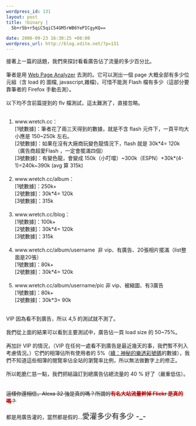 ```yaml
--- 
wordpress_id: 131
layout: post
title: !binary |
  5b+r5b+r5qiC5qiC54GM5rWB6YePICgyKQ==

date: 2006-09-23 16:30:25 +08:00
wordpress_url: http://blog.xdite.net/?p=131
---
```

接著上一篇的話題，我們來探討看看廣告佔了流量的多少百分比。<br /><br />筆者是用 <a href="http://www.websiteoptimization.com/services/analyze/index.html">Web Page Analyzer</a> 去測的。它可以測出一個 page 大概全部有多少位元組（含 load 的 圖檔, javascript,雜檔)，可惜不能測 Flash 檔有多少（這部分要靠筆者的 Firefox 手動去測）。<br /><br />以下均不含前篇提到的 flv 檔測試，這太難測了，直接忽略。<br /><br />
<ol>
    <li>www.wretch.cc：<br />[1號數據]：筆者花了兩三天得到的數據，就是不含 flash 元件下，一頁平均大小應是 150~250k 左右。<br />[2號數據]：如果在沒有大廠商玩變色龍情況下，flash 就是 30k*4= 120k （廣告商超愛Flash ，一定會擺滿四個）<br />[3號數據]：有變色龍，會變成 150k（小叮噹）~300k（ESPN）+30k*(4-1)=240k~390k  (avg 算 315k)<br /><br /></li>
    <li>www.wretch.cc/album：<br />[1號數據]：250k+<br />[2號數據]：30k*4= 120k<br />[3號數據]：315k<br /><br /></li>
    <li>www.wretch.cc/blog：<br />[1號數據]：100k+<br />[2號數據]：30k*4= 120k<br />[3號數據]：315k<br /><br /></li>
    <li>www.wretch.cc/album/username&nbsp; 非 vip、有廣告、20張相片擺滿（list整面是20張）<br />[1號數據]：80k+<br />[2號數據]：30k*4= 120k<br /><br /></li>
    <li>www.wretch.cc/album/username/pic 非 vip、被縮圖、有3廣告<br />[1號數據]：80k+<br />[2號數據]：30k*3= 90k</li>
</ol>
<br />VIP 因為看不到廣告，所以 4,5 的測試就不測了。<br /><br />我們從上面的結果可以看到主要測試中，廣告佔一頁 load size 的 50~75%。<br /><br />再加計 VIP 的情況，（VIP 在任何一處看不到廣告是最近幾天的事，我們暫不列入考慮情況。）它們的相簿佔所有使用者的 5%（<a href="http://blog.xdite.net/?p=119" title="目前有 6 篇評論">續：神秘的樂透彩號碼</a>的數據），我們不知道這些相簿的閱覽率佔全站的瀏覽率比例，所以無法做數字上的修正。<br /><br />所以乾脆仁慈一點，我們把結論訂到總廣告佔總流量的 40 % 好了（嚴重低估）。<br /><br /><br /><strike>這樣你還相信，Alexa 32 強是真的嗎？所謂的<font color="#cc0000"><strong>有名大站流量幹掉 Flickr 是真的嗎</strong></font>？</strike><br /><br />都是用廣告灌的，當然都是假的...<big><big>愛灌多少有多少 -_-</big></big><br /><br />
